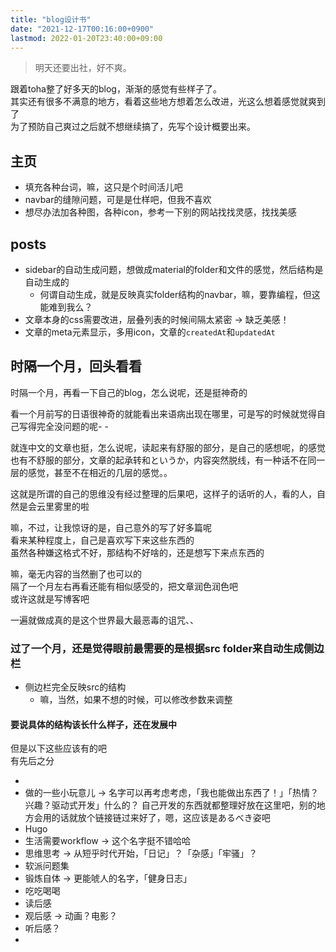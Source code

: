 ```yaml
---
title: "blog设计书"
date: "2021-12-17T00:16:00+0900"
lastmod: 2022-01-20T23:40:00+09:00
---
```


> 明天还要出社，好不爽。

跟着toha整了好多天的blog，渐渐的感觉有些样子了。  
其实还有很多不满意的地方，看着这些地方想着怎么改进，光这么想着感觉就爽到了  
为了预防自己爽过之后就不想继续搞了，先写个设计概要出来。

## 主页

- 填充各种台词，嘛，这只是个时间活儿吧
- navbar的缝隙问题，可是是仕样吧，但我不喜欢
- 想尽办法加各种图，各种icon，参考一下别的网站找找灵感，找找美感

## posts

- sidebar的自动生成问题，想做成material的folder和文件的感觉，然后结构是自动生成的
    - 何谓自动生成，就是反映真实folder结构的navbar，嘛，要靠编程，但这能难到我么？
- 文章本身的css需要改进，层叠列表的时候间隔太紧密 -> 缺乏美感！
- 文章的meta元素显示，多用icon，文章的`createdAt`和`updatedAt`



## 时隔一个月，回头看看
时隔一个月，再看一下自己的blog，怎么说呢，还是挺神奇的

看一个月前写的日语很神奇的就能看出来语病出现在哪里，可是写的时候就觉得自己写得完全没问题的呢- -

就连中文的文章也挺，怎么说呢，读起来有舒服的部分，是自己的感想呢，的感觉  
也有不舒服的部分，文章的起承转和というか，内容突然脱线，有一种话不在同一层的感觉，甚至不在相近的几层的感觉。。

这就是所谓的自己的思维没有经过整理的后果吧，这样子的话听的人，看的人，自然是会云里雾里的啦

嘛，不过，让我惊讶的是，自己意外的写了好多篇呢  
看来某种程度上，自己是喜欢写下来这些东西的  
虽然各种嫌这格式不好，那结构不好啥的，还是想写下来点东西的

嘛，毫无内容的当然删了也可以的  
隔了一个月左右再看还能有相似感受的，把文章润色润色吧  
或许这就是写博客吧  

一遍就做成真的是这个世界最大最恶毒的诅咒、、

### 过了一个月，还是觉得眼前最需要的是根据src folder来自动生成侧边栏

- 侧边栏完全反映src的结构
    - 嘛，当然，如果不想的时候，可以修改参数来调整

#### 要说具体的结构该长什么样子，还在发展中

但是以下这些应该有的吧  
有先后之分

- 
- 做的一些小玩意儿 -> 名字可以再考虑考虑，「我也能做出东西了！」「热情？兴趣？驱动式开发」什么的？
    自己开发的东西就都整理好放在这里吧，别的地方会用的话就放个链接链过来好了，嗯，这应该是あるべき姿吧
- Hugo
- 生活需要workflow -> 这个名字挺不错哈哈
- 思维思考 -> 从短乎时代开始，「日记」？「杂感」「牢骚」？
- 软派问题集
- 锻炼自体 -> 更能唬人的名字，「健身日志」
- 吃吃喝喝
- 读后感
- 观后感 -> 动画？电影？
- 听后感？
- 






